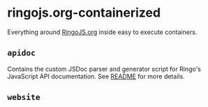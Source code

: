 # ringojs.org-containerized

Everything around [RingoJS.org](https://ringojs.org) inside easy to execute containers.

## `apidoc`

Contains the custom JSDoc parser and generator script for Ringo's JavaScript API documentation.
See [README](./apidoc/README.md) for more details.

## `website`